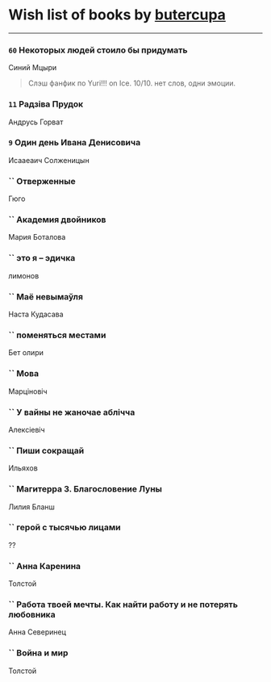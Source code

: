 # Wish list of books by [butercupa](http://vk.com/id193697993)
---

### `60` Некоторых людей стоило бы придумать
Синий Мцыри
> Слэш фанфик по Yuri!!! on Ice.
> 10/10.
> нет слов, одни эмоции.

### `11` Радзіва Прудок
Андрусь Горват

### `9` Один день Ивана Денисовича
Исааеаич Солженицын

### `` Отверженные
Гюго

### `` Академия двойников
Мария Боталова

### `` это я – эдичка
лимонов

### `` Маё невымаўля
Наста Кудасава

### `` поменяться местами
Бет олири

### `` Мова
Марціновіч

### `` У вайны не жаночае аблічча
Алексіевіч

### `` Пиши сокращай
Ильяхов

### `` Магитерра 3. Благословение Луны
Лилия Бланш

### `` герой с тысячью лицами
??

### `` Анна Каренина
Толстой

### `` Работа твоей мечты. Как найти работу и не потерять любовника
Анна Северинец

### `` Война и мир
Толстой

